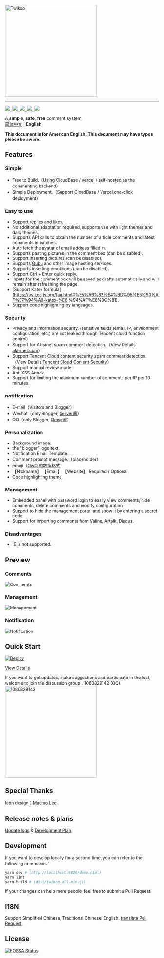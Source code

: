 <img src="../static/logo.png" width="300" alt="Twikoo">

----

<style>
  .shields {
    display: inline-block;
  }
</style>

<a href="https://www.npmjs.com/package/twikoo">
  <img class="shields" src="https://img.shields.io/npm/v/twikoo" />&nbsp;
</a>
<a href="https://bundlephobia.com/result?p=twikoo">
  <img class="shields" src="https://img.shields.io/bundlephobia/minzip/twikoo" />&nbsp;
</a>
<a href="https://www.npmjs.com/package/twikoo">
  <img class="shields" src="https://img.shields.io/npm/dt/twikoo" />&nbsp;
</a>
<a href="https://www.jsdelivr.com/package/npm/twikoo">
  <img class="shields" src="https://data.jsdelivr.com/v1/package/npm/twikoo/badge" />&nbsp;
</a>
<a href="https://github.com/twikoojs/twikoo/blob/main/LICENSE">
  <img class="shields" src="https://img.shields.io/npm/l/twikoo" />
</a>

A **simple**, **safe**, **free** comment system.  
[简体中文](/intro) | **English**  

**This document is for American English. This document may have typos please be aware.**

## Features


### Simple

* Free to Build.（Using CloudBase / Vercel / self-hosted as the commenting backend）
* Simple Deployment.（Support CloudBase / Vercel one-click deployment）

### Easy to use

* Support replies and likes.
* No additional adaptation required, supports use with light themes and dark themes.
* Supports API calls to obtain the number of article comments and latest comments in batches.
* Auto fetch the avatar of email address filled in.
* Supports pasting pictures in the comment box (can be disabled).
* Support inserting pictures (can be disabled).
* Supports [Qubu](https://7bu.top/) and other image hosting services.
* Supports inserting emoticons (can be disabled).
* Support Ctrl + Enter quick reply.
* Inputs for the comment box will be saved as drafts automatically and will remain after refreshing the page.
* [Support Katex formula](https://twikoo.js.org/faq.html#%E5%A6%82%E4%BD%95%E5%90%AF%E7%94%A8-katex-%E6 %94%AF%E6%8C%81).
* Support code highlighting by languages.

### Security

* Privacy and information security. (sensitive fields (email, IP, environment configuration, etc.) are not leaked through Tencent cloud function control)
* Support for Akismet spam comment detection.（View Details [akismet.com](https://akismet.com/)）
* Support Tencent Cloud content security spam comment detection.（View Details [Tencent Cloud Content Security](https://console.cloud.tencent.com/cms/text/overview)）
* Support manual review mode.
* Anti XSS Attack.
* Support for limiting the maximum number of comments per IP per 10 minutes.

### notification

* E-mail（Visitors and Blogger）
* Wechat（only Blogger, [Server酱](https://sc.ftqq.com/3.version)）
* QQ（only Blogger, [Qmsg酱](https://qmsg.zendee.cn/)）

### Personalization

* Background image.
* the "blogger" logo text.
* Notification Email Template.
* Comment prompt message.（placeholder）
* emoji（[OwO 的数据格式](https://cdn.jsdelivr.net/npm/owo@1.0.2/demo/OwO.json)）
* 【Nickname】 【Email】 【Website】 Required / Optional
* Code highlighting theme.

### Management

* Embedded panel with password login to easily view comments, hide comments, delete comments and modify configuration.
* Support to hide the management portal and show it by entering a secret code.
* Support for importing comments from Valine, Artalk, Disqus.

### Disadvantages

* IE is not supported.

## Preview

### Comments

![Comments](../static/readme-1.png)

### Management

![Management](../static/readme-2.png)

### Notification

![Notification](../static/readme-3.jpg)



## Quick Start

[![Deploy](https://main.qcloudimg.com/raw/67f5a389f1ac6f3b4d04c7256438e44f.svg)](https://console.cloud.tencent.com/tcb/env/index?action=CreateAndDeployCloudBaseProject&appUrl=https%3A%2F%2Fgithub.com%2Fimaegoo%2Ftwikoo&branch=main)

[View Details](https://twikoo.js.org/quick-start.html)


If you want to get updates, make suggestions and participate in the test, welcome to join the discussion group：1080829142 (QQ)  
<img height="300" alt="1080829142"  src="https://www.imaegoo.com/gallery/2020/hello-twikoo.png" />


<!-- ## Contributors -->

## Special Thanks

Icon design：[Maemo Lee](https://www.maemo.cc)

<!-- ## Donate -->

## Release notes & plans

[Update logs](https://github.com/twikoojs/twikoo/releases) & [Development Plan](https://github.com/twikoojs/twikoo/projects/2)

##  Development

If you want to develop locally for a second time, you can refer to the following commands：

``` sh
yarn dev # (http://localhost:9820/demo.html)
yarn lint 
yarn build # (dist/twikoo.all.min.js)
```

If your changes can help more people, feel free to submit a Pull Request!

## I18N

Support Simplified Chinese, Traditional Chinese, English. [translate Pull Request](https://github.com/twikoojs/twikoo/tree/main/src/client/utils/i18n).

## License


[![FOSSA Status](https://app.fossa.com/api/projects/git%2Bgithub.com%2Fimaegoo%2Ftwikoo.svg?type=large)](https://app.fossa.com/projects/git%2Bgithub.com%2Fimaegoo%2Ftwikoo?ref=badge_large)

